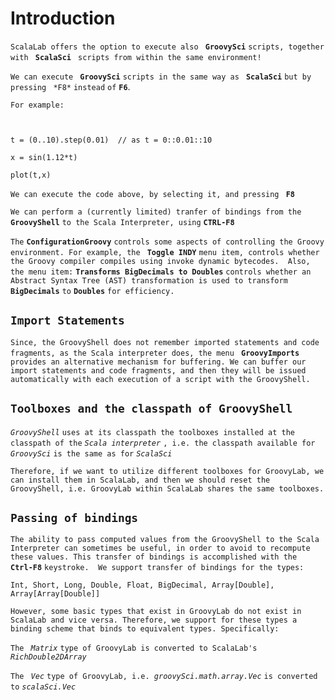 # Introduction #

`ScalaLab offers the option to execute also ` **`GroovySci`** `scripts, together with ` **`ScalaSci`** ` scripts from within the same environment!`


`We can execute ` **`GroovySci`** `scripts in the same way as ` **`ScalaSci`** `but by pressing ` `*F8*` ` instead ` ` of ` **`F6`**.

`For example: `

```


t = (0..10).step(0.01)  // as t = 0::0.01::10

x = sin(1.12*t)

plot(t,x)

```

`We can execute the code above, by selecting it, and pressing ` **`F8`**

`We can perform a (currently limited) tranfer of bindings from the ` **`GroovyShell`** ` to the Scala Interpreter, using ` **`CTRL-F8`**

`The` **`ConfigurationGroovy`** `controls some aspects of controlling the Groovy environment. For example, the ` **`Toggle INDY`** ` menu item, controls whether the Groovy compiler compiles using invoke dynamic bytecodes.  Also, the menu item: ` **`Transforms BigDecimals to Doubles`** ` controls whether an Abstract Syntax Tree (AST) transformation is used to transform ` **`BigDecimals`** ` to ` **`Doubles`** `for efficiency.`

## `Import Statements` ##
`Since, the GroovyShell does not remember imported statements and code fragments, as the Scala interpreter does, the menu ` **`GroovyImports`** ` provides an alternative mechanism for buffering. We can buffer our import statements and code fragments, and then they will be issued automatically with each execution of a script with the GroovyShell. `


## `Toolboxes and the classpath of GroovyShell` ##

_`GroovyShell`_ `uses at its classpath the toolboxes installed at the classpath of the` _`Scala interpreter`_ `, i.e. the classpath available for ` _`GroovySci`_ ` is the same as for ` _`ScalaSci`_

`Therefore, if we want to utilize different toolboxes for GroovyLab, we can install them in ScalaLab, and then we should reset the GroovyShell, i.e. GroovyLab within ScalaLab shares the same toolboxes. `


## `Passing of bindings` ##

`The ability to pass computed values from the GroovyShell to the Scala Interpreter can sometimes be useful, in order to avoid to recompute these values. This transfer of bindings is accomplished with the ` **`Ctrl-F8`** ` keystroke.  We support transfer of bindings for the types: `

`Int, Short, Long, Double, Float, BigDecimal, Array[Double], Array[Array[Double]]`

`However, some basic types that exist in GroovyLab do not exist in ScalaLab and vice versa. Therefore, we support for these types a binding scheme that binds to equivalent types. Specifically:`

`The ` _`Matrix`_ `type of GroovyLab is converted to ScalaLab's` _`RichDouble2DArray`_

`The ` _`Vec`_ `type of GroovyLab, i.e. `_`groovySci.math.array.Vec`_ ` is converted to ` _`scalaSci.Vec`_


